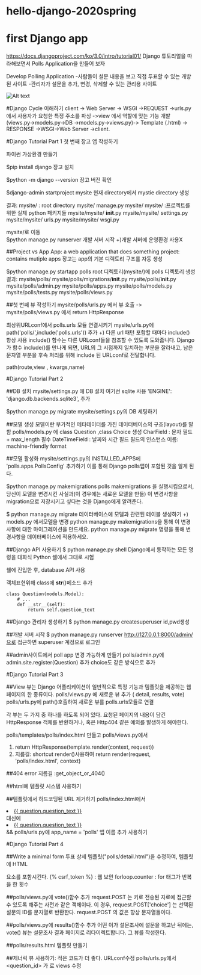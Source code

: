 # hello-django-2020spring

first Django app
=============
https://docs.djangoproject.com/ko/3.0/intro/tutorial01/
Django 튜토리얼을 따라해보면서 Polls Application을 만들어 보자

Develop Polling Application
-사람들이 설문 내용을 보고 직접 투표할 수 있는 개방된 사이트
-관리자가 설문을 추가, 변경, 삭제할 수 있는 관리용 사이트

![Alt text](https://images.velog.io/images/kylie/post/16b389eb-6be9-42e5-9795-da4232a88a2e/django%20cycle.jpg)




#Django Cycle 이해하기 
client -> Web Server -> WSGI ->REQUEST ->urls.py에서 사용자가 요청한 특정 주소를 파싱 ->view 에서 역할에 맞는 기능 개발 (views.py->models.py->DB ->models.py->views.py)-> Template (.html) -> RESPONSE ->WSGI->Web Server ->client. 

#Django Tutorial Part 1 첫 번째 장고 앱 작성하기

파이썬 가상환경 만들기

$pip install django 
장고 설치

$python -m django --version 
장고 버전 확인

$django-admin startproject mysite 
현재 directory에서 mystie directory 생성

결과:
mysite/ : root directory
mysite/ manage.py 
mysite/ mysite/ :프로젝트를 위한 실제 python 패키지들
mysite/mysite/ __init__.py 
mysite/mysite/ settings.py 
mysite/mysite/ urls.py 
mysite/mysite/ wsgi.py 

mysite/로 이동  
$python manage.py runserver 
개발 서버 시작 
+)개발 서버에 운영환경 사용X 

##Project vs App
App: a web application that does something
project: contains mutiple apps 
장고는 app의 기본 디렉토리 구조를 자동 생성

$python manage.py startapp polls
root 디렉토리(mysite/)에 polls 디렉토리 생성
결과:
mysite/polls/
mysite/polls/migrations/__init__.py
mysite/polls/__init__.py
mysite/polls/admin.py
mysite/polls/apps.py 
mysite/polls/models.py
mysite/polls/tests.py
mysite/polls/views.py

##첫 번째 뷰 작성하기
mysite/polls/urls.py 에서 뷰 호출 -> mysite/polls/views.py 에서 return HttpResponse

최상위URLconf에서 polls.urls 모듈 연결시키기
mysite/urls.py에 path('polls/',include('polls.urls')) 추가
+) 다른 url 패턴 포함할 때마다 include() 항상 사용 
include() 함수는 다른 URLconf들을 참조할 수 있도록 도와줍니다. Django가 함수 include()를 만나게 되면, URL의 그 시점까지 일치하는 부분을 잘라내고, 남은 문자열 부분을 후속 처리를 위해 include 된 URLconf로 전달합니다.

path(route,view , kwargs,name) 



#Django Tutorial Part 2 

##DB 설치 
mysite/settings.py 에 DB 설치
여기선 sqlite 사용 'ENGINE': 'django.db.backends.sqlite3', 추가 

$python manage.py migrate
mysite/settings.py의 DB 세팅하기 

##모델 생성 
모델이란 부가적인 메타데이터를 가진 데이터베이스의 구조(layout)를 말함
polls/models.py 에 class Question ,class Choice 생성
CharField : 문자 필드 + max_length 필수
DateTimeField : 날짜와 시간 필드
필드의 인스턴스 이름:  machine-friendly format 

##모델 활성화
mysite/settings.py의 INSTALLED_APPS에 'polls.apps.PollsConfig' 추가하기
이를 통해 Django polls앱이 포함된 것을 알게 된다.

$python manage.py makemigrations polls
makemigrations 을 실행시킴으로서, 당신이 모델을 변경시킨 사실과(이 경우에는 새로운 모델을 만듦) 이 변경사항을 migration으로 저장시키고 싶다는 것을 Django에게 알려준다.

$ python manage.py migrate
데이터베이스에 모델과 관련된 테이블 생성하기 
+)
models.py 에서모델을 변경
python manage.py makemigrations을 통해 이 변경사항에 대한 마이그레이션을 만드세요.
python manage.py migrate 명령을 통해 변경사항을 데이터베이스에 적용하세요.

##Django API 사용하기
$ python manage.py shell
Django에서 동작하는 모든 명령을 대화식 Python 쉘에서 그대로 시험

쉘에 진입한 후, database API 사용

객체표현위해 class에 __str__()메소드 추가 
```
class Question(models.Model):
    # ...
    def __str__(self):
        return self.question_text
```
        

##Django 관리자 생성하기
$ python manage.py createsuperuser
id,pwd생성

##개발 서버 시작
$ python manage.py runserver
http://127.0.0.1:8000/admin/으로 접근하면 superuser 계정으로 로그인

##admin사이트에서 poll app 변경 가능하게 만들기
polls/admin.py에 admin.site.register(Question) 추가 choice도 같은 방식으로 추가


#Django Tutorial Part 3

##View
뷰는 Django 어플리케이션이 일반적으로 특정 기능과 템플릿을 제공하는 웹페이지의 한 종류이다.
polls/views.py 에 새로운 뷰 추가 ( detail, results, vote)
polls/urls.py에 path()호출하여 새로운 뷰를 polls.urls모듈로 연결

각 뷰는 두 가지 중 하나를 하도록 되어 있다. 요청된 페이지의 내용이 담긴 HttpResponse 객체를 반환하거나, 혹은 Http404 같은 예외를 발생하게 해야한다.

polls/templates/polls/index.html 만들고
polls/views.py에서 
1. return HttpResponse(template.render(context, request))
2. 지름길: shortcut render()사용하여 
	return render(request, 'polls/index.html', context)


##404 error 
지름길 :get_object_or_404()

##html에 템플릿 시스템 사용하기 

##템플릿에서 하드코딩된 URL 제거하기
polls/index.html에서
<li><a href="/polls/{{ question.id }}/">{{ question.question_text }}</a></li>
대신에
<li><a href="{% url 'polls:detail' question.id %}">{{ question.question_text }}</a></li>
&&
polls/urls.py에 app_name = 'polls' 앱 이름 추가
사용하기 


#Django Tutorial Part 4

##Write a minimal form
투표 상세 템플릿("polls/detail.html")을 수정하여, 템플릿에 HTML <form> 요소를 포함시킨다.
{% csrf_token %} : 웹 보안 
forloop.counter : for 태그가 반복을 한 횟수
  

##polls/views.py에 vote()함수 추가
request.POST 는 키로 전송된 자료에 접근할 수 있도록 해주는 사전과 같은 객체이다. 이 경우, request.POST['choice'] 는 선택된 설문의 ID를 문자열로 반환한다. request.POST 의 값은 항상 문자열들이다.

##polls/views.py에 results()함수 추가
어떤 이가 설문조사에 설문을 하고난 뒤에는, vote() 뷰는 설문조사 결과 페이지로 리다이렉트합니다. 그 뷰를 작성한다.
 
##polls/results.html 템플릿 만들기

##제너릭 뷰 사용하기: 적은 코드가 더 좋다.
URLconf수정 polls/urls.py에서  <question_id> 가 <pk> 로
views 수정

